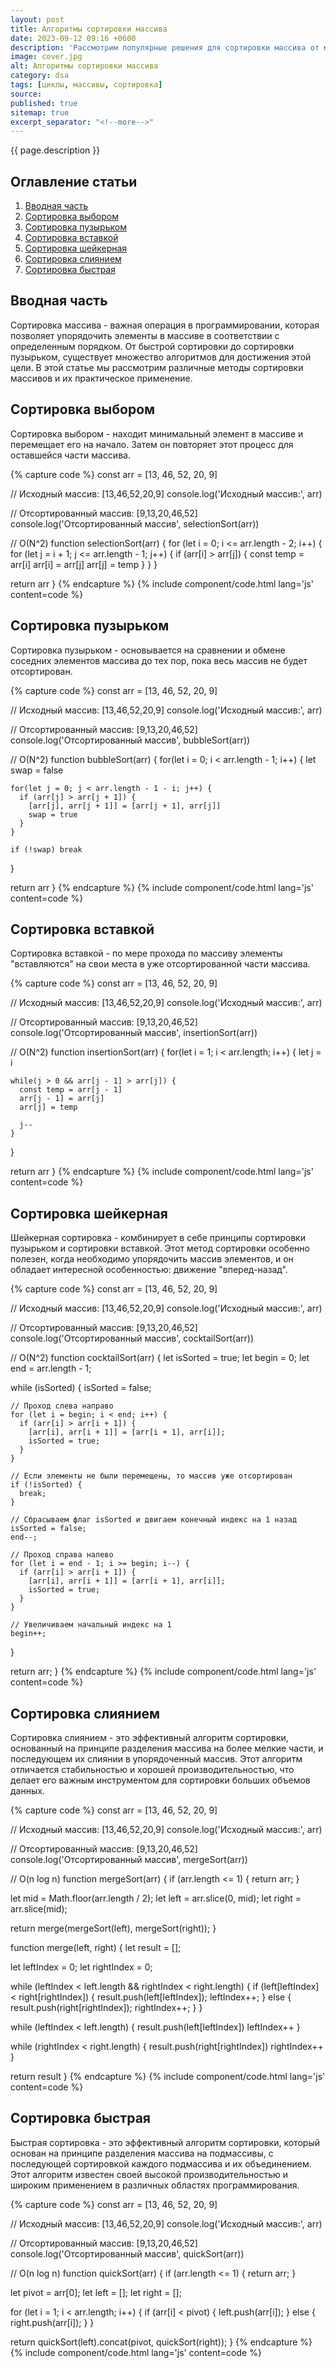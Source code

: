 ```yaml
---
layout: post
title: Алгоритмы сортировки массива
date: 2023-09-12 09:16 +0600
description: 'Рассмотрим популярные решения для сортировки массива от медленных до быстрых.'
image: cover.jpg
alt: Алгоритмы сортировки массива
category: dsa
tags: [циклы, массивы, сортировка]
source:
published: true
sitemap: true
excerpt_separator: "<!--more-->"
---
```


{{ page.description }}

<!--more-->

## <span class="attention">Оглавление</span> статьи

1. [Вводная часть](#intro)
2. [Сортировка выбором](#selection)
3. [Сортировка пузырьком](#bubble)
4. [Сортировка вставкой](#insertion)
5. [Сортировка шейкерная](#shaker)
6. [Сортировка слиянием](#merge)
7. [Сортировка быстрая](#quick)

<h2 id="intro"><span class="attention">Вводная</span> часть</h2>

Сортировка массива - важная операция в программировании, которая позволяет упорядочить элементы в массиве в соответствии с определенным порядком. От быстрой сортировки до сортировки пузырьком, существует множество алгоритмов для достижения этой цели. В этой статье мы рассмотрим различные методы сортировки массивов и их практическое применение.

<h2 id="selection"><span class="attention">Сортировка</span> выбором</h2>

Сортировка выбором - находит минимальный элемент в массиве и перемещает его на начало. Затем он повторяет этот процесс для оставшейся части массива.

{% capture code %}
const arr = [13, 46, 52, 20, 9]

// Исходный массив: [13,46,52,20,9]
console.log('Исходный массив:', arr)

// Отсортированный массив: [9,13,20,46,52]
console.log('Отсортированный массив', selectionSort(arr))

// O(N^2)
function selectionSort(arr) {
  for (let i = 0; i <= arr.length - 2; i++) {
    for (let j = i + 1; j <= arr.length - 1; j++) {
      if (arr[i] > arr[j]) {
        const temp = arr[i]
        arr[i] = arr[j]
        arr[j] = temp
      }
    }
  }

  return arr
}
{% endcapture %}
{% include component/code.html lang='js' content=code %}

<h2 id="bubble"><span class="attention">Сортировка</span> пузырьком</h2>

Сортировка пузырьком - основывается на сравнении и обмене соседних элементов массива до тех пор, пока весь массив не будет отсортирован.

{% capture code %}
const arr = [13, 46, 52, 20, 9]

// Исходный массив: [13,46,52,20,9]
console.log('Исходный массив:', arr)

// Отсортированный массив: [9,13,20,46,52]
console.log('Отсортированный массив', bubbleSort(arr))

// O(N^2)
function bubbleSort(arr) {
  for(let i = 0; i < arr.length - 1; i++) {
    let swap = false

    for(let j = 0; j < arr.length - 1 - i; j++) {
      if (arr[j] > arr[j + 1]) {
        [arr[j], arr[j + 1]] = [arr[j + 1], arr[j]]
        swap = true
      }
    }

    if (!swap) break
  }

  return arr
}
{% endcapture %}
{% include component/code.html lang='js' content=code %}

<h2 id="insertion"><span class="attention">Сортировка</span> вставкой</h2>

Сортировка вставкой - по мере прохода по массиву элементы "вставляются" на свои места в уже отсортированной части массива.

{% capture code %}
const arr = [13, 46, 52, 20, 9]

// Исходный массив: [13,46,52,20,9]
console.log('Исходный массив:', arr)

// Отсортированный массив: [9,13,20,46,52]
console.log('Отсортированный массив', insertionSort(arr))

// O(N^2)
function insertionSort(arr) {
  for(let i = 1; i < arr.length; i++) {
    let j = i

    while(j > 0 && arr[j - 1] > arr[j]) {
      const temp = arr[j - 1]
      arr[j - 1] = arr[j]
      arr[j] = temp

      j--
    }
  }

  return arr
}
{% endcapture %}
{% include component/code.html lang='js' content=code %}

<h2 id="shaker"><span class="attention">Сортировка</span> шейкерная</h2>

Шейкерная сортировка - комбинирует в себе принципы сортировки пузырьком и сортировки вставкой. Этот метод сортировки особенно полезен, когда необходимо упорядочить массив элементов, и он обладает интересной особенностью: движение "вперед-назад".

{% capture code %}
const arr = [13, 46, 52, 20, 9]

// Исходный массив: [13,46,52,20,9]
console.log('Исходный массив:', arr)

// Отсортированный массив: [9,13,20,46,52]
console.log('Отсортированный массив', cocktailSort(arr))

// O(N^2)
function cocktailSort(arr) {
  let isSorted = true;
  let begin = 0;
  let end = arr.length - 1;

  while (isSorted) {
    isSorted = false;

    // Проход слева направо
    for (let i = begin; i < end; i++) {
      if (arr[i] > arr[i + 1]) {
        [arr[i], arr[i + 1]] = [arr[i + 1], arr[i]];
        isSorted = true;
      }
    }

    // Если элементы не были перемещены, то массив уже отсортирован
    if (!isSorted) {
      break;
    }

    // Сбрасываем флаг isSorted и двигаем конечный индекс на 1 назад
    isSorted = false;
    end--;

    // Проход справа налево
    for (let i = end - 1; i >= begin; i--) {
      if (arr[i] > arr[i + 1]) {
        [arr[i], arr[i + 1]] = [arr[i + 1], arr[i]];
        isSorted = true;
      }
    }

    // Увеличиваем начальный индекс на 1
    begin++;
  }

  return arr;
}
{% endcapture %}
{% include component/code.html lang='js' content=code %}

<h2 id="merge"><span class="attention">Сортировка</span> слиянием</h2>

Сортировка слиянием - это эффективный алгоритм сортировки, основанный на принципе разделения массива на более мелкие части, и последующем их слиянии в упорядоченный массив. Этот алгоритм отличается стабильностью и хорошей производительностью, что делает его важным инструментом для сортировки больших объемов данных.

{% capture code %}
const arr = [13, 46, 52, 20, 9]

// Исходный массив: [13,46,52,20,9]
console.log('Исходный массив:', arr)

// Отсортированный массив: [9,13,20,46,52]
console.log('Отсортированный массив', mergeSort(arr))

// O(n log n)
function mergeSort(arr) {
  if (arr.length <= 1) {
    return arr;
  }

  let mid = Math.floor(arr.length / 2);
  let left = arr.slice(0, mid);
  let right = arr.slice(mid);

  return merge(mergeSort(left), mergeSort(right));
}

function merge(left, right) {
  let result = [];

  let leftIndex = 0;
  let rightIndex = 0;

  while (leftIndex < left.length && rightIndex < right.length) {
    if (left[leftIndex] < right[rightIndex]) {
      result.push(left[leftIndex]);
      leftIndex++;
    } else {
      result.push(right[rightIndex]);
      rightIndex++;
    }
  }

  while (leftIndex < left.length) {
    result.push(left[leftIndex])
    leftIndex++
  }

  while (rightIndex < right.length) {
    result.push(right[rightIndex])
    rightIndex++
  }

  return result
}
{% endcapture %}
{% include component/code.html lang='js' content=code %}

<h2 id="quick"><span class="attention">Сортировка</span> быстрая</h2>

Быстрая сортировка - это эффективный алгоритм сортировки, который основан на принципе разделения массива на подмассивы, с последующей сортировкой каждого подмассива и их объединением. Этот алгоритм известен своей высокой производительностью и широким применением в различных областях программирования.

{% capture code %}
const arr = [13, 46, 52, 20, 9]

// Исходный массив: [13,46,52,20,9]
console.log('Исходный массив:', arr)

// Отсортированный массив: [9,13,20,46,52]
console.log('Отсортированный массив', quickSort(arr))

// O(n log n)
function quickSort(arr) {
  if (arr.length <= 1) {
    return arr;
  }

  let pivot = arr[0];
  let left = [];
  let right = [];

  for (let i = 1; i < arr.length; i++) {
    if (arr[i] < pivot) {
      left.push(arr[i]);
    } else {
      right.push(arr[i]);
    }
  }

  return quickSort(left).concat(pivot, quickSort(right));
 }
{% endcapture %}
{% include component/code.html lang='js' content=code %}
